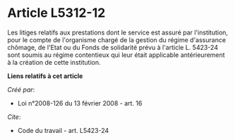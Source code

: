 # Article L5312-12

Les litiges relatifs aux prestations dont le service est assuré par l'institution, pour le compte de l'organisme chargé de la
gestion du régime d'assurance chômage, de l'Etat ou du Fonds de solidarité prévu à l'article L. 5423-24 sont soumis au régime
contentieux qui leur était applicable antérieurement à la création de cette institution.

**Liens relatifs à cet article**

_Créé par_:

  - Loi n°2008-126 du 13 février 2008 - art. 16

_Cite_:

  - Code du travail - art. L5423-24
